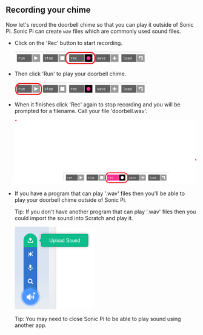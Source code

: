 ## Recording your chime

Now let's record the doorbell chime so that you can play it outside of Sonic Pi. Sonic Pi can create `wav` files which are commonly used sound files.

+ Click on the 'Rec' button to start recording.
    
    ![snímka obrazovky](images/tune-record.png)

+ Then click 'Run' to play your doorbell chime.
    
    ![snímka obrazovky](images/tune-run.png)

+ When it finishes click 'Rec' again to stop recording and you will be prompted for a filename. Call your file 'doorbell.wav'.
    
    ![snímka obrazovky](images/tune-record-stop.png)

+ If you have a program that can play '.wav' files then you'll be able to play your doorbell chime outside of Sonic Pi.
    
    Tip: If you don't have another program that can play '.wav' files then you could import the sound into Scratch and play it.
    
    ![snímka obrazovky](images/scratch-upload.png)
    
    Tip: You may need to close Sonic Pi to be able to play sound using another app.